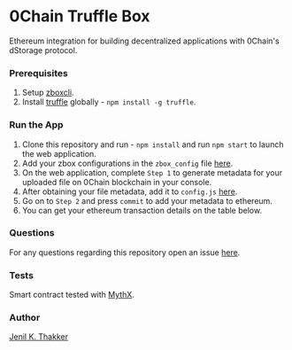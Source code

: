 # 0Chain Truffle Box
Ethereum integration for building decentralized applications with 0Chain's dStorage protocol. 

### Prerequisites
1. Setup [zboxcli](https://github.com/0chain/zboxcli).
2. Install [truffle](https://www.npmjs.com/package/truffle) globally - `npm install -g truffle`.

### Run the App
1. Clone this repository and run  - `npm install` and run `npm start` to launch the web application.
2. Add your zbox configurations in the `zbox_config` file [here](https://github.com/0chain/ethereum/blob/master/src/zbox/zbox_config.json).
3. On the web application, complete `Step 1` to generate metadata for your uploaded file on 0Chain blockchain in your console.
4. After obtaining your file metadata, add it to `config.js` [here](https://github.com/0chain/ethereum/blob/master/src/config.js).
5. Go on to `Step 2` and press `commit` to add your metadata to ethereum. 
6. You can get your ethereum transaction details on the table below. 

### Questions
For any questions regarding this repository open an issue [here](https://github.com/0chain/ethereum/issues).

### Tests
Smart contract tested with [MythX](https://mythx.io/).

### Author
[Jenil K. Thakker](http://github.com/jenil04)

